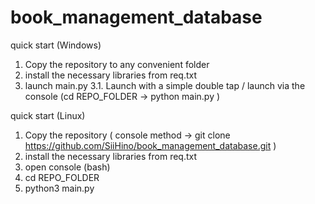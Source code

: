 # book_management_database

quick start (Windows)
1. Copy the repository to any convenient folder
2. install the necessary libraries from req.txt
3. launch main.py
3.1. Launch with a simple double tap / launch via the console (cd REPO_FOLDER -> python main.py )

quick start (Linux)
1. Copy the repository ( console method -> git clone https://github.com/SiiHino/book_management_database.git )
2. install the necessary libraries from req.txt
3. open console (bash)
4. cd REPO_FOLDER
5. python3 main.py
